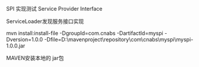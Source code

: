 SPI 实现测试 Service Provider Interface

ServiceLoader发现服务接口实现

mvn install:install-file -DgroupId=com.cnabs -DartifactId=myspi -Dversion=1.0.0  -Dfile=D:\mavenproject\repository\com\cnabs\myspi\myspi-1.0.0.jar

MAVEN安装本地的 jar包